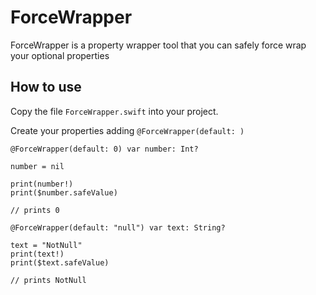 # ForceWrapper

ForceWrapper is a property wrapper tool that you can safely force wrap your optional properties

How to use
------------

Copy the file `ForceWrapper.swift` into your project.

Create your properties adding `@ForceWrapper(default: )`

    @ForceWrapper(default: 0) var number: Int?
    
    number = nil
    
    print(number!)
    print($number.safeValue)
    
    // prints 0
    
    @ForceWrapper(default: "null") var text: String?

    text = "NotNull"
    print(text!)
    print($text.safeValue)
  
    // prints NotNull
